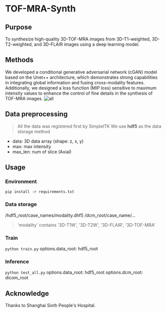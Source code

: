 # TOF-MRA-Synth
## Purpose
To synthesize high-quality 3D-TOF-MRA images from 3D-T1-weighted, 3D-T2-weighted, and 3D-FLAIR images using a deep learning model.

## Methods
We developed a conditional generative adversarial network (cGAN) model based on the Unet++ architecture, which demonstrates strong capabilities in integrating global information and fusing cross-modality features. Additionally, we designed a loss function (MIP loss) sensitive to maximum intensity values to enhance the control of fine details in the synthesis of TOF-MRA images.
![all](https://github.com/user-attachments/assets/f20d6bf7-6003-4a6f-b057-ba6077c528ad)

## Data preprocessing
> All the data was registered first by SimpleITK
We use **hdf5** as the data storage method
- data: 3D data array (shape: z, x, y)
- max: max intensity
- max_len: num of slice (Axial)

## Usage
### Environment
`pip install -r requirements.txt`

### Data storage
/hdf5_root/case_names/modality.dhf5
/dcm_root/case_name/...
> 'modality' contains '3D-T1W', '3D-T2W', '3D-FLAIR', '3D-TOF-MRA'

### Train
`python train.py`
options.data_root: hdf5_root

### Inference
`python test_all.py`
options.data_root: hdf5_root
options.dcm_root: dicom_root

## Acknowledge
Thanks to Shanghai Sixth People's Hospital.



